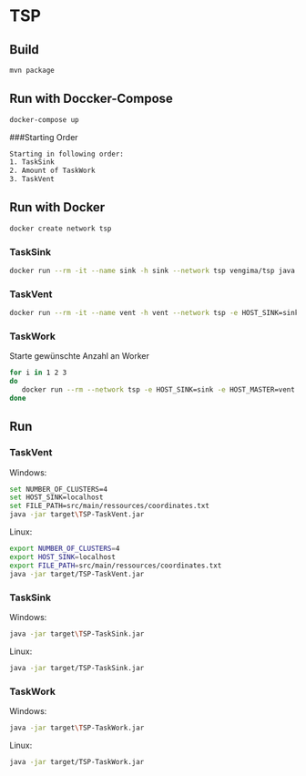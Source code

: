 # TSP

## Build
```bash
mvn package
```

## Run with Doccker-Compose
```bash
docker-compose up
```

###Starting Order
```bash
Starting in following order:
1. TaskSink
2. Amount of TaskWork
3. TaskVent
```

## Run with Docker

```bash
docker create network tsp
```

### TaskSink
```bash
docker run --rm -it --name sink -h sink --network tsp vengima/tsp java -jar TSP-TaskSink.jar
```

### TaskVent
```bash
docker run --rm -it --name vent -h vent --network tsp -e HOST_SINK=sink -e FILE_PATH=coordinates.txt vengima/tsp java -jar TSP-TaskVent.jar
```

### TaskWork
Starte gewünschte Anzahl an Worker

```bash
for i in 1 2 3
do
   docker run --rm --network tsp -e HOST_SINK=sink -e HOST_MASTER=vent vengima/tsp java -jar TSP-TaskWork.jar
done
```

## Run

### TaskVent
Windows:
```bash
set NUMBER_OF_CLUSTERS=4
set HOST_SINK=localhost
set FILE_PATH=src/main/ressources/coordinates.txt
java -jar target\TSP-TaskVent.jar
```

Linux:
```bash
export NUMBER_OF_CLUSTERS=4
export HOST_SINK=localhost
export FILE_PATH=src/main/ressources/coordinates.txt
java -jar target/TSP-TaskVent.jar
```

### TaskSink
Windows:
```bash
java -jar target\TSP-TaskSink.jar
```

Linux:
```bash
java -jar target/TSP-TaskSink.jar
```

### TaskWork
Windows:
```bash
java -jar target\TSP-TaskWork.jar
```

Linux:
```bash
java -jar target/TSP-TaskWork.jar
```